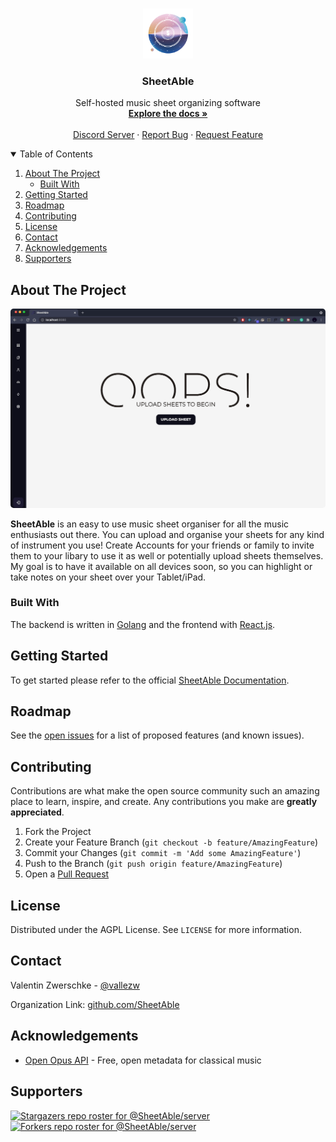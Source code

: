<!-- PROJECT LOGO -->
<br />
<p align="center">
  <a href="https://github.com/SheetAble">
    <img src="docs/SheetAbleNoBackground.png" alt="Logo" width="80" height="80">
  </a>

  <h3 align="center">SheetAble</h3>

  <p align="center">
    Self-hosted music sheet organizing software
    <br />
    <a href="https://sheetable.net" target="_blank"><strong>Explore the docs »</strong></a>
    <br />
    <br />
    <a href="https://discord.com/invite/QnFbxyPbRj" target="_blank">Discord Server</a>
    ·
    <a href="https://github.com/SheetAble/server/issues">Report Bug</a>
    ·
    <a href="https://github.com/SheetAble/server/issues">Request Feature</a>
  </p>
</p>



<!-- TABLE OF CONTENTS -->
<details open="open">
  <summary>Table of Contents</summary>
  <ol>
    <li>
      <a href="#about-the-project">About The Project</a>
      <ul>
        <li><a href="#built-with">Built With</a></li>
      </ul>
    </li>
    <li>
		<a href="#getting-started">Getting Started</a>
    </li>
    <li><a href="#roadmap">Roadmap</a></li>
    <li><a href="#contributing">Contributing</a></li>
    <li><a href="#license">License</a></li>
    <li><a href="#contact">Contact</a></li>
    <li><a href="#acknowledgements">Acknowledgements</a></li>
    <li><a href="#supporters">Supporters</a></li>
  </ol>
</details>



<!-- ABOUT THE PROJECT -->
## About The Project

<img src="docs/SheetAbleShowcase.gif" alt="Example Gif" style="border-radius: 5px">

**SheetAble** is an easy to use music sheet organiser for all the music enthusiasts out there. You can upload and organise your sheets for any kind of instrument you use! 
Create Accounts for your friends or family to invite them to your libary to use it as well or potentially upload sheets themselves.
My goal is to have it available on all devices soon, so you can highlight or take notes on your sheet over your Tablet/iPad.  


### Built With

The backend is written in [Golang](https://golang.org/) and the frontend with [React.js](https://reactjs.org/).


<!-- GETTING STARTED -->
## Getting Started
To get started please refer to the official [SheetAble Documentation](https://sheetable.net/).
<!-- ROADMAP -->
## Roadmap

See the [open issues](https://github.com/SheetAble/server/issues) for a list of proposed features (and known issues).



<!-- CONTRIBUTING -->
## Contributing

Contributions are what make the open source community such an amazing place to learn, inspire, and create. Any contributions you make are **greatly appreciated**.

1. Fork the Project
2. Create your Feature Branch (`git checkout -b feature/AmazingFeature`)
3. Commit your Changes (`git commit -m 'Add some AmazingFeature'`)
4. Push to the Branch (`git push origin feature/AmazingFeature`)
5. Open a [Pull Request](https://github.com/SheetAble/server/compare)



<!-- LICENSE -->
## License

Distributed under the AGPL License. See `LICENSE` for more information.



<!-- CONTACT -->
## Contact

Valentin Zwerschke - [@vallezw](https://github.com/vallezw)

Organization Link: [github.com/SheetAble](https://github.com/SheetAble)



<!-- ACKNOWLEDGEMENTS -->
## Acknowledgements
* [Open Opus API](https://www.webpagefx.com/tools/emoji-cheat-sheet) - Free, open metadata for classical music

## Supporters
[![Stargazers repo roster for @SheetAble/server](https://reporoster.com/stars/SheetAble/server)](https://github.com/SheetAble/server/stargazers)
[![Forkers repo roster for @SheetAble/server](https://reporoster.com/forks/SheetAble/server)](https://github.com/SheetAble/server/network/members)
